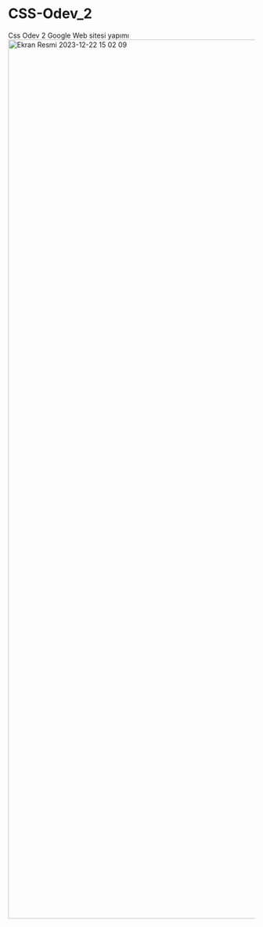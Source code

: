 # CSS-Odev_2
Css Odev  2 Google Web sitesi yapımı
<img width="1792" alt="Ekran Resmi 2023-12-22 15 02 09" src="https://github.com/Tcttndrmz/CSS-Odev_2/assets/151725599/c333345d-a1a1-4d5a-b21d-b453a1340b5b">
